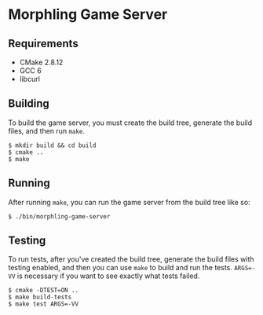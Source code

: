 # Morphling Game Server
## Requirements
- CMake 2.8.12
- GCC 6
- libcurl

## Building
To build the game server, you must create the build tree, generate the build
files, and then run `make`.
```
$ mkdir build && cd build
$ cmake ..
$ make
```

## Running
After running `make`, you can run the game server from the build tree like so:
```
$ ./bin/morphling-game-server
```

## Testing
To run tests, after you've created the build tree, generate the build files with
testing enabled, and then you can use `make` to build and run the tests.
`ARGS=-VV` is necessary if you want to see exactly what tests failed.
```
$ cmake -DTEST=ON ..
$ make build-tests
$ make test ARGS=-VV
```
